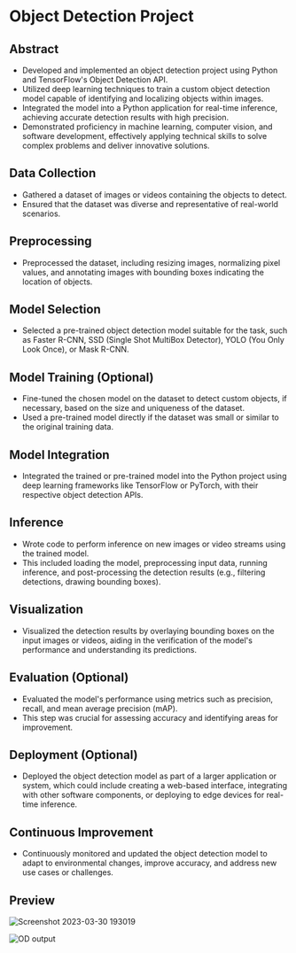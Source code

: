 # Object Detection Project

## Abstract
- Developed and implemented an object detection project using Python and TensorFlow's Object Detection API.
- Utilized deep learning techniques to train a custom object detection model capable of identifying and localizing objects within images.
- Integrated the model into a Python application for real-time inference, achieving accurate detection results with high precision.
- Demonstrated proficiency in machine learning, computer vision, and software development, effectively applying technical skills to solve complex problems and deliver innovative solutions.

## Data Collection
- Gathered a dataset of images or videos containing the objects to detect.
- Ensured that the dataset was diverse and representative of real-world scenarios.

## Preprocessing
- Preprocessed the dataset, including resizing images, normalizing pixel values, and annotating images with bounding boxes indicating the location of objects.

## Model Selection
- Selected a pre-trained object detection model suitable for the task, such as Faster R-CNN, SSD (Single Shot MultiBox Detector), YOLO (You Only Look Once), or Mask R-CNN.

## Model Training (Optional)
- Fine-tuned the chosen model on the dataset to detect custom objects, if necessary, based on the size and uniqueness of the dataset.
- Used a pre-trained model directly if the dataset was small or similar to the original training data.

## Model Integration
- Integrated the trained or pre-trained model into the Python project using deep learning frameworks like TensorFlow or PyTorch, with their respective object detection APIs.

## Inference
- Wrote code to perform inference on new images or video streams using the trained model.
- This included loading the model, preprocessing input data, running inference, and post-processing the detection results (e.g., filtering detections, drawing bounding boxes).

## Visualization
- Visualized the detection results by overlaying bounding boxes on the input images or videos, aiding in the verification of the model's performance and understanding its predictions.

## Evaluation (Optional)
- Evaluated the model's performance using metrics such as precision, recall, and mean average precision (mAP).
- This step was crucial for assessing accuracy and identifying areas for improvement.

## Deployment (Optional)
- Deployed the object detection model as part of a larger application or system, which could include creating a web-based interface, integrating with other software components, or deploying to edge devices for real-time inference.

## Continuous Improvement
- Continuously monitored and updated the object detection model to adapt to environmental changes, improve accuracy, and address new use cases or challenges.

## Preview

![Screenshot 2023-03-30 193019](https://github.com/user-attachments/assets/3f410a57-9480-4a69-a7cc-e8b85147b1f3)

![OD output](https://github.com/user-attachments/assets/ee333f16-86c2-4f81-873e-f619a3e25a90)


